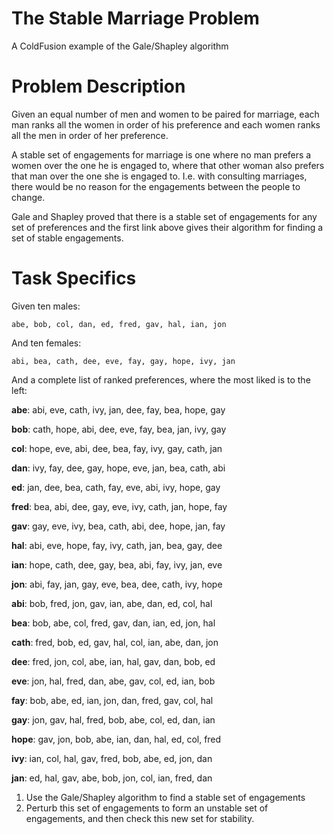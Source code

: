 The Stable Marriage Problem
===========================

A ColdFusion example of the Gale/Shapley algorithm

Problem Description
===================

Given an equal number of men and women to be paired for marriage, each man ranks all the women in order of his preference and each women ranks all the men in order of her preference.

A stable set of engagements for marriage is one where no man prefers a women over the one he is engaged to, where that other woman also prefers that man over the one she is engaged to. I.e. with consulting marriages, there would be no reason for the engagements between the people to change.

Gale and Shapley proved that there is a stable set of engagements for any set of preferences and the first link above gives their algorithm for finding a set of stable engagements.

Task Specifics
==============

Given ten males:

`abe, bob, col, dan, ed, fred, gav, hal, ian, jon`
  
And ten females:

`abi, bea, cath, dee, eve, fay, gay, hope, ivy, jan`
  
And a complete list of ranked preferences, where the most liked is to the left:

**abe**: abi, eve, cath, ivy, jan, dee, fay, bea, hope, gay

**bob**: cath, hope, abi, dee, eve, fay, bea, jan, ivy, gay

**col**: hope, eve, abi, dee, bea, fay, ivy, gay, cath, jan

**dan**: ivy, fay, dee, gay, hope, eve, jan, bea, cath, abi

**ed**: jan, dee, bea, cath, fay, eve, abi, ivy, hope, gay

**fred**: bea, abi, dee, gay, eve, ivy, cath, jan, hope, fay

**gav**: gay, eve, ivy, bea, cath, abi, dee, hope, jan, fay

**hal**: abi, eve, hope, fay, ivy, cath, jan, bea, gay, dee

**ian**: hope, cath, dee, gay, bea, abi, fay, ivy, jan, eve

**jon**: abi, fay, jan, gay, eve, bea, dee, cath, ivy, hope
   
**abi**: bob, fred, jon, gav, ian, abe, dan, ed, col, hal

**bea**: bob, abe, col, fred, gav, dan, ian, ed, jon, hal

**cath**: fred, bob, ed, gav, hal, col, ian, abe, dan, jon

**dee**: fred, jon, col, abe, ian, hal, gav, dan, bob, ed

**eve**: jon, hal, fred, dan, abe, gav, col, ed, ian, bob

**fay**: bob, abe, ed, ian, jon, dan, fred, gav, col, hal

**gay**: jon, gav, hal, fred, bob, abe, col, ed, dan, ian

**hope**: gav, jon, bob, abe, ian, dan, hal, ed, col, fred

**ivy**: ian, col, hal, gav, fred, bob, abe, ed, jon, dan

**jan**: ed, hal, gav, abe, bob, jon, col, ian, fred, dan
  
1. Use the Gale/Shapley algorithm to find a stable set of engagements
2. Perturb this set of engagements to form an unstable set of engagements, and then check this new set for stability.
